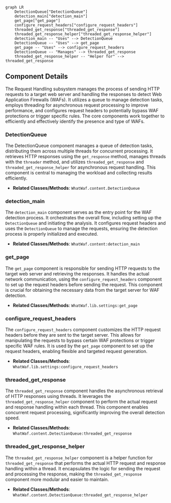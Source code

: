 ```mermaid
graph LR
    DetectionQueue["DetectionQueue"]
    detection_main["detection_main"]
    get_page["get_page"]
    configure_request_headers["configure_request_headers"]
    threaded_get_response["threaded_get_response"]
    threaded_get_response_helper["threaded_get_response_helper"]
    detection_main -- "Uses" --> DetectionQueue
    DetectionQueue -- "Uses" --> get_page
    get_page -- "Uses" --> configure_request_headers
    DetectionQueue -- "Manages" --> threaded_get_response
    threaded_get_response_helper -- "Helper for" --> threaded_get_response
```

## Component Details

The Request Handling subsystem manages the process of sending HTTP requests to a target web server and handling the responses to detect Web Application Firewalls (WAFs). It utilizes a queue to manage detection tasks, employs threading for asynchronous request processing to improve performance, and configures request headers to potentially bypass WAF protections or trigger specific rules. The core components work together to efficiently and effectively identify the presence and type of WAFs.

### DetectionQueue
The DetectionQueue component manages a queue of detection tasks, distributing them across multiple threads for concurrent processing. It retrieves HTTP responses using the `get_response` method, manages threads with the `threader` method, and utilizes `threaded_get_response` and `threaded_get_response_helper` for asynchronous request handling. This component is central to managing the workload and collecting results efficiently.
- **Related Classes/Methods**: `WhatWaf.content.DetectionQueue`

### detection_main
The `detection_main` component serves as the entry point for the WAF detection process. It orchestrates the overall flow, including setting up the `DetectionQueue` and initiating the analysis. It configures request headers and uses the `DetectionQueue` to manage the requests, ensuring the detection process is properly initialized and executed.
- **Related Classes/Methods**: `WhatWaf.content:detection_main`

### get_page
The `get_page` component is responsible for sending HTTP requests to the target web server and retrieving the responses. It handles the actual network communication, using the `configure_request_headers` component to set up the request headers before sending the request. This component is crucial for obtaining the necessary data from the target server for WAF detection.
- **Related Classes/Methods**: `WhatWaf.lib.settings:get_page`

### configure_request_headers
The `configure_request_headers` component customizes the HTTP request headers before they are sent to the target server. This allows for manipulating the requests to bypass certain WAF protections or trigger specific WAF rules. It is used by the `get_page` component to set up the request headers, enabling flexible and targeted request generation.
- **Related Classes/Methods**: `WhatWaf.lib.settings:configure_request_headers`

### threaded_get_response
The `threaded_get_response` component handles the asynchronous retrieval of HTTP responses using threads. It leverages the `threaded_get_response_helper` component to perform the actual request and response handling within each thread. This component enables concurrent request processing, significantly improving the overall detection speed.
- **Related Classes/Methods**: `WhatWaf.content.DetectionQueue:threaded_get_response`

### threaded_get_response_helper
The `threaded_get_response_helper` component is a helper function for `threaded_get_response` that performs the actual HTTP request and response handling within a thread. It encapsulates the logic for sending the request and processing the response, making the `threaded_get_response` component more modular and easier to maintain.
- **Related Classes/Methods**: `WhatWaf.content.DetectionQueue:threaded_get_response_helper`